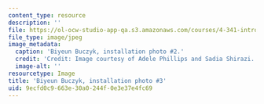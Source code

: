 ```yaml
---
content_type: resource
description: ''
file: https://ol-ocw-studio-app-qa.s3.amazonaws.com/courses/4-341-introduction-to-photography-and-related-media-fall-2007/9ecfd0c9663e30a0244f0e3e37e4fc69_buczyk7.jpg
file_type: image/jpeg
image_metadata:
  caption: 'Biyeun Buczyk, installation photo #2.'
  credit: 'Credit: Image courtesy of Adele Phillips and Sadia Shirazi.'
  image-alt: ''
resourcetype: Image
title: 'Biyeun Buczyk, installation photo #3'
uid: 9ecfd0c9-663e-30a0-244f-0e3e37e4fc69
---
```

